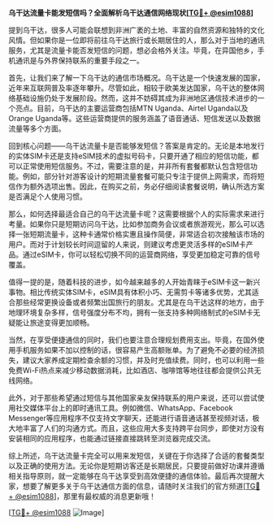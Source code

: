**乌干达流量卡能发短信吗？全面解析乌干达通信网络现状[[TG💪+ @esim1088](https://t.me/s/esim1088)]**

提到乌干达，很多人可能会联想到非洲广袤的土地、丰富的自然资源和独特的文化风情。但如果你是一位即将前往乌干达旅行或长期居住的人，那么对于当地的通讯服务，尤其是流量卡能否发短信的问题，想必会格外关注。毕竟，在异国他乡，手机通讯是与外界保持联系的重要手段之一。

首先，让我们来了解一下乌干达的通信市场概况。乌干达是一个快速发展的国家，近年来互联网普及率逐年攀升。尽管如此，相较于欧美发达国家，乌干达的整体网络基础设施仍处于发展阶段。然而，这并不妨碍其成为非洲地区通信技术进步的一个亮点。目前，乌干达的主要运营商包括MTN Uganda、Airtel Uganda以及Orange Uganda等。这些运营商提供的服务涵盖了语音通话、短信发送以及数据流量等多个方面。

回到核心问题——乌干达流量卡是否能够发短信？答案是肯定的。无论是本地发行的实体SIM卡还是支持eSIM技术的虚拟号码卡，只要开通了相应的短信功能，都可以正常使用短信服务。不过，需要注意的是，并非所有套餐都默认包含短信功能。例如，部分针对游客设计的短期流量套餐可能只专注于提供上网需求，而将短信作为额外选项出售。因此，在购买之前，务必仔细阅读套餐说明，确认所选方案是否满足个人使用习惯。

那么，如何选择最适合自己的乌干达流量卡呢？这需要根据个人的实际需求来进行考量。如果你只是短期访问乌干达，比如参加商务会议或者旅游观光，那么可以选择一张短期流量卡，这种卡通常价格实惠且操作简便，非常适合初次接触该市场的用户。而对于计划较长时间逗留的人来说，则建议考虑更灵活多样的eSIM卡产品。通过eSIM卡，你可以轻松切换不同的运营商网络，享受更加稳定可靠的信号覆盖。

值得一提的是，随着科技的进步，如今越来越多的人开始青睐于eSIM卡这一新兴事物。相比传统实体SIM卡，eSIM具有体积小巧、无需剪卡等诸多优势，尤其适合那些经常更换设备或者频繁出国旅行的朋友。尤其是在乌干达这样的地方，由于地理环境复杂多样，信号强度分布不均，拥有一张支持多种网络制式的eSIM卡无疑能让旅途变得更加顺畅。

当然，在享受便捷通信的同时，我们也要注意合理规划费用支出。毕竟，在国外使用手机服务如果不加以控制的话，很容易产生高额账单。为了避免不必要的经济损失，建议大家养成定期检查余额的习惯，并及时充值续费。同时，也可以利用一些免费Wi-Fi热点来减少移动数据消耗，比如酒店、咖啡馆等地往往都会提供公共无线网络。

此外，对于那些希望通过短信与其他国家亲友保持联系的用户来说，还可以尝试使用社交媒体平台上的即时通讯工具。例如微信、WhatsApp、Facebook Messenger等应用程序不仅支持文字聊天，还能进行语音通话甚至视频对话，极大地丰富了人们的沟通方式。而且，这些应用大多支持跨平台同步，即使对方没有安装相同的应用程序，也能通过链接直接跳转至浏览器完成交流。

综上所述，乌干达流量卡完全可以用来发短信，关键在于你选择了合适的套餐类型以及正确的使用方法。无论你是短期访客还是长期居民，只要提前做好功课并遵循相关指导原则，就一定能够在乌干达享受到高效便捷的通信体验。最后再次提醒大家，想要了解更多关于乌干达通信方面的信息，请随时关注我们的官方频道[[TG💪+ @esim1088](https://t.me/s/esim1088)]，那里有最权威的消息更新哦！

[[TG💪+ @esim1088](https://t.me/s/esim1088) ![Image](https://i.postimg.cc/4NQfJmqS/Snipaste-2025-05-13-00-14-12.png)]